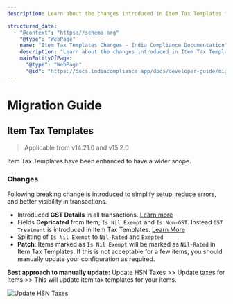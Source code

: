 ```yaml
---
description: Learn about the changes introduced in Item Tax Templates from versions 14.21.0 and 15.2.0 in the India Compliance App. Understand the breaking changes, deprecations, and the recommended approach to manually update your configuration.

structured_data:
  - "@context": "https://schema.org"
    "@type": "WebPage"
    name: "Item Tax Templates Changes - India Compliance Documentation"
    description: "Learn about the changes introduced in Item Tax Templates from versions 14.21.0 and 15.2.0 in the India Compliance App. Understand the breaking changes, deprecations, and the recommended approach to manually update your configuration."
    mainEntityOfPage:
      "@type": "WebPage"
      "@id": "https://docs.indiacompliance.app/docs/developer-guide/migration-guide"
---
```


# Migration Guide

## Item Tax Templates

> Applicable from v14.21.0 and v15.2.0

Item Tax Templates have been enhanced to have a wider scope.

### Changes

Following breaking change is introduced to simplify setup, reduce errors, and better visibility in transactions.

- Introduced <strong>GST Details</strong> in all transactions. [Learn more](../configuration/sales_transaction.md#gst-details)
- Fields <strong>Depricated</strong> from Item; `Is Nil Exempt` and `Is Non-GST`. Instead `GST Treatment` is introduced in Item Tax Templates. [Learn More](../configuration/gst_setup.md#item-tax-templates)
- Splitting of `Is Nil Exempt` to `Nil-Rated` and `Exepted`
- <strong>Patch</strong>: Items marked as `Is Nil Exempt` will be marked as `Nil-Rated` in Item Tax Templates. If this is not acceptable for a few items, you should manually update your configuration as required.

<strong>Best approach to manually update:</strong>
Update HSN Taxes >> Update taxes for Items >> This will update item tax templates for your items.

![Update HSN Taxes](./assets/migration_guide_update_taxes.png)
